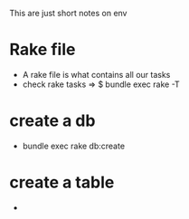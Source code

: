 This are just short notes on env
# Rake file
 - A rake file is what contains all our tasks
 - check rake tasks => $ bundle exec rake -T

# create a db
 - bundle exec rake db:create

# create a table
 - 